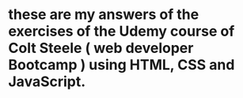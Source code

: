 #  these are my answers of the exercises of the Udemy course of Colt Steele ( web developer Bootcamp ) using HTML, CSS and JavaScript.

